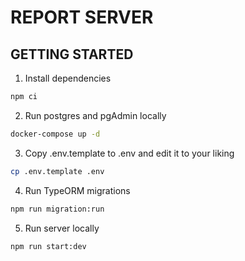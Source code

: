 # REPORT SERVER

## GETTING STARTED

1. Install dependencies

```bash
npm ci
```

2. Run postgres and pgAdmin locally

```bash
docker-compose up -d
```

3. Copy .env.template to .env and edit it to your liking

```bash
cp .env.template .env
```

4. Run TypeORM migrations

```bash
npm run migration:run
```

5. Run server locally

```bash
npm run start:dev
```
